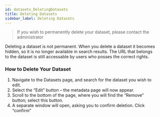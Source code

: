 ```yaml
---
id: datasets_DeletingDatasets
title: Deleting Datasets
sidebar_label: Deleting Datasets
---
```

>If you wish to permanently delete your dataset, please contact the administrator

Deleting a dataset is not permanent. When you delete a dataset it becomes hidden, so it is no longer available in search results. The URL that belongs to the dataset is still accessable by users who posses the correct rights.


### How to Delete Your Dataset
1. Navigate to the Datasets page, and search for the dataset you wish to edit.
2. Select the “Edit” button – the metadata page will now appear. 
3. Scroll to the bottom of the page, where you will find the “Remove” button; select this button.
4. A separate window will open, asking you to confirm deletion. Click “confirm”
